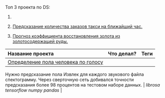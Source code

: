 Топ 3 проекта по DS:

1. 

2. [Предсказание количества заказов такси на ближайший час.](https://to.click/hub/links/shorts/19038885)

3. [Прогноз коэффициента восстановления золота из золотосодержащей руды.](https://clc.to/WRgbuQ)



| Название проекта | Что делал? | Теги | 
| :---------------------- | :---------------------- | :---------------------- |
| [Определение пола человека по голосу ](https://clc.to/T3Zhpg) | 

Нужно  предсказание пола  Извлек для каждого звукового файла спектограмму. Через сверточную сеть
добивался точности предсказания более 98 процентов на тестовом наборе данных.
| *librosa* *tensorflow* *numpy*  *pandas* |
